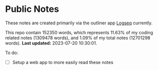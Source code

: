# Public Notes

These notes are created primarily via the outliner app [Logseq](https://github.com/logseq/logseq) currently.

This repo contain 152350 words, which represents 11.63% of my coding related notes (1309478 words), and 1.09% of my total notes (12701298 words). **Last updated:** 2023-07-20 10:30:01. 

To do:

- [ ] Setup a web app to more easily read these notes
